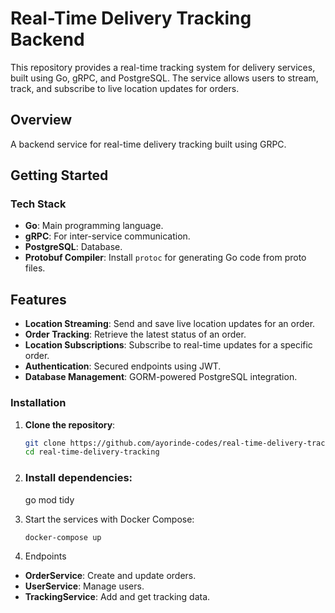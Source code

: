 # Real-Time Delivery Tracking Backend
This repository provides a real-time tracking system for delivery services, built using Go, gRPC, and PostgreSQL. The service allows users to stream, track, and subscribe to live location updates for orders.

## Overview
A backend service for real-time delivery tracking built using GRPC.

## Getting Started


### Tech Stack
- **Go**: Main programming language.
- **gRPC**: For inter-service communication.
- **PostgreSQL**: Database.
- **Protobuf Compiler**: Install `protoc` for generating Go code from proto files.

## Features
- **Location Streaming**: Send and save live location updates for an order.
- **Order Tracking**: Retrieve the latest status of an order.
- **Location Subscriptions**: Subscribe to real-time updates for a specific order.
- **Authentication**: Secured endpoints using JWT.
- **Database Management**: GORM-powered PostgreSQL integration.


### Installation

1. **Clone the repository**:
   ```bash
   git clone https://github.com/ayorinde-codes/real-time-delivery-tracking.git
   cd real-time-delivery-tracking
   ```
2. ### Install dependencies:
    go mod tidy


3. Start the services with Docker Compose:
    ```bash
    docker-compose up
    ```

3. Endpoints
- **OrderService**: Create and update orders.
- **UserService**: Manage users.
- **TrackingService**: Add and get tracking data.
